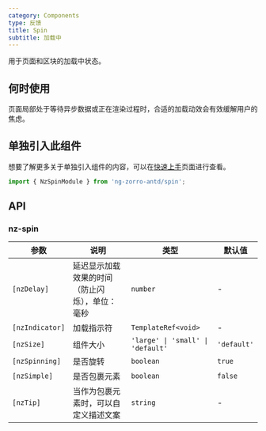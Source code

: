 ```yaml
---
category: Components
type: 反馈
title: Spin
subtitle: 加载中
---
```


用于页面和区块的加载中状态。

## 何时使用

页面局部处于等待异步数据或正在渲染过程时，合适的加载动效会有效缓解用户的焦虑。

## 单独引入此组件

想要了解更多关于单独引入组件的内容，可以在[快速上手](/docs/getting-started/zh#单独引入某个组件)页面进行查看。

```ts
import { NzSpinModule } from 'ng-zorro-antd/spin';
```

## API

### nz-spin

| 参数 | 说明 | 类型 | 默认值 |
| --- | --- | --- | --- |
| `[nzDelay]` | 延迟显示加载效果的时间（防止闪烁），单位：毫秒 | `number` | - |
| `[nzIndicator]` | 加载指示符 | `TemplateRef<void>` | - |
| `[nzSize]` | 组件大小 | `'large' \| 'small' \| 'default'` | `'default'` |
| `[nzSpinning]` | 是否旋转 | `boolean` | `true` |
| `[nzSimple]` | 是否包裹元素 | `boolean` | `false` |
| `[nzTip]` | 当作为包裹元素时，可以自定义描述文案 | `string` | - |
